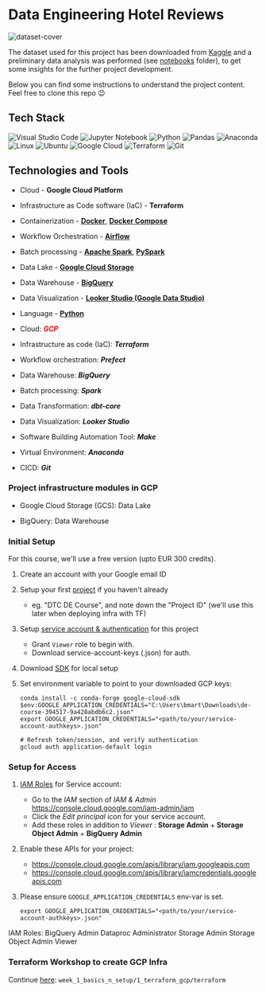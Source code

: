 # Data Engineering Hotel Reviews

![dataset-cover](https://github.com/benitomartin/templates/assets/116911431/88d28c42-a2c8-4632-90c5-f95b57bc0004)

The dataset used for this project has been downloaded from [Kaggle](https://www.kaggle.com/datasets/hellbuoy/car-price-prediction) and a preliminary data analysis was performed (see [notebooks](https://github.com/benitomartin/de-hotel-reviews/tree/main/notebooks) folder), to get some insights for the further project development.

Below you can find some instructions to understand the project content. Feel free to clone this repo :wink:

## Tech Stack

![Visual Studio Code](https://img.shields.io/badge/Visual%20Studio%20Code-0078d7.svg?style=for-the-badge&logo=visual-studio-code&logoColor=white)
![Jupyter Notebook](https://img.shields.io/badge/jupyter-%23FA0F00.svg?style=for-the-badge&logo=jupyter&logoColor=white)
![Python](https://img.shields.io/badge/python-3670A0?style=for-the-badge&logo=python&logoColor=ffdd54)
![Pandas](https://img.shields.io/badge/pandas-%23150458.svg?style=for-the-badge&logo=pandas&logoColor=white)
![Anaconda](https://img.shields.io/badge/Anaconda-%2344A833.svg?style=for-the-badge&logo=anaconda&logoColor=white)
![Linux](https://img.shields.io/badge/Linux-FCC624?style=for-the-badge&logo=linux&logoColor=white)
![Ubuntu](https://img.shields.io/badge/Ubuntu-E95420?style=for-the-badge&logo=ubuntu&logoColor=white)
![Google Cloud](https://img.shields.io/badge/GoogleCloud-%234285F4.svg?style=for-the-badge&logo=google-cloud&logoColor=white)
![Terraform](https://img.shields.io/badge/terraform-%235835CC.svg?style=for-the-badge&logo=terraform&logoColor=white)
![Git](https://img.shields.io/badge/git-%23F05033.svg?style=for-the-badge&logo=git&logoColor=white)

## Technologies and Tools

- Cloud - **Google Cloud Platform**
- Infrastructure as Code software (IaC) - **Terraform**
- Containerization - [**Docker**](https://www.docker.com), [**Docker Compose**](https://docs.docker.com/compose/)
- Workflow Orchestration - [**Airflow**](https://airflow.apache.org)
- Batch processing - [**Apache Spark**](https://spark.apache.org/), [**PySpark**](https://spark.apache.org/docs/latest/api/python/)
- Data Lake - [**Google Cloud Storage**](https://cloud.google.com/storage)
- Data Warehouse - [**BigQuery**](https://cloud.google.com/bigquery)
- Data Visualization - [**Looker Studio (Google Data Studio)**](https://lookerstudio.google.com/overview?)
- Language - [**Python**](https://www.python.org)

- Cloud: <span style='color: red;'>***GCP***</span>
- Infrastructure as code (IaC): ***Terraform***
- Workflow orchestration: ***Prefect***
- Data Warehouse: ***BigQuery***
- Batch processing: ***Spark***
- Data Transformation: ***dbt-core***
- Data Visualization: ***Looker Studio***
- Software Building Automation Tool: ***Make***
- Virtual Environment: ***Anaconda***
- CICD: ***Git***

### Project infrastructure modules in GCP

* Google Cloud Storage (GCS): Data Lake
- BigQuery: Data Warehouse

### Initial Setup

For this course, we'll use a free version (upto EUR 300 credits).

1. Create an account with your Google email ID
2. Setup your first [project](https://console.cloud.google.com/) if you haven't already
    - eg. "DTC DE Course", and note down the "Project ID" (we'll use this later when deploying infra with TF)
3. Setup [service account & authentication](https://cloud.google.com/docs/authentication/getting-started) for this project
    - Grant `Viewer` role to begin with.
    - Download service-account-keys (.json) for auth.
4. Download [SDK](https://cloud.google.com/sdk/docs/quickstart) for local setup
5. Set environment variable to point to your downloaded GCP keys:

   ```shell
   conda install -c conda-forge google-cloud-sdk
   $env:GOOGLE_APPLICATION_CREDENTIALS="C:\Users\bmart\Downloads\de-course-394517-9a428abdb6c2.json"
   export GOOGLE_APPLICATION_CREDENTIALS="<path/to/your/service-account-authkeys>.json"
   
   # Refresh token/session, and verify authentication
   gcloud auth application-default login
   ```

### Setup for Access

1. [IAM Roles](https://cloud.google.com/storage/docs/access-control/iam-roles) for Service account:
   - Go to the *IAM* section of *IAM & Admin* <https://console.cloud.google.com/iam-admin/iam>
   - Click the *Edit principal* icon for your service account.
   - Add these roles in addition to *Viewer* : **Storage Admin** + **Storage Object Admin** + **BigQuery Admin**

2. Enable these APIs for your project:
   - <https://console.cloud.google.com/apis/library/iam.googleapis.com>
   - <https://console.cloud.google.com/apis/library/iamcredentials.googleapis.com>

3. Please ensure `GOOGLE_APPLICATION_CREDENTIALS` env-var is set.

   ```shell
   export GOOGLE_APPLICATION_CREDENTIALS="<path/to/your/service-account-authkeys>.json"
   ```

IAM Roles:
    BigQuery Admin
    Dataproc Administrator
    Storage Admin
    Storage Object Admin
    Viewer

### Terraform Workshop to create GCP Infra

Continue [here](./terraform): `week_1_basics_n_setup/1_terraform_gcp/terraform`
